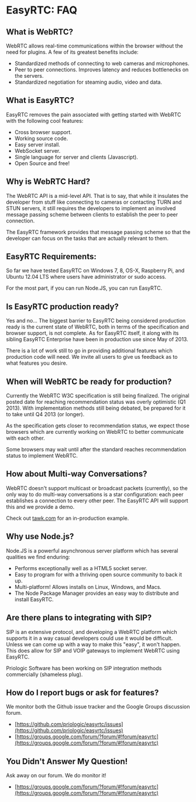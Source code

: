 EasyRTC: FAQ
============

What is WebRTC?
---------------

WebRTC allows real-time communications within the browser without the need for plugins. A few of its greatest benefits include:

 * Standardized methods of connecting to web cameras and microphones. 
 * Peer to peer connections. Improves latency and reduces bottlenecks on the servers.
 * Standardized negotiation for steaming audio, video and data.


What is EasyRTC?
----------------

EasyRTC removes the pain associated with getting started with WebRTC with the following cool features:

 * Cross browser support.
 * Working source code.
 * Easy server install.
 * WebSocket server.
 * Single language for server and clients (Javascript).
 * Open Source and free!

Why is WebRTC Hard?
-------------------

The WebRTC API is a mid-level API. That is to say, that while it insulates the developer from stuff like connecting to cameras or contacting TURN and STUN servers, it still requires the developers to implement an involved message passing scheme between clients to establish the peer to peer connection.

The EasyRTC framework provides that message passing scheme so that the developer can focus on the tasks that are actually relevant to them.


EasyRTC Requirements:
--------------------
So far we have tested EasyRTC on Windows 7, 8, OS-X, Raspberry Pi, and Ubuntu 12.04 LTS where users have administrator or sudo access.

For the most part, if you can run Node.JS, you can run EasyRTC.


Is EasyRTC production ready?
----------------------------

Yes and no... The biggest barrier to EasyRTC being considered production ready is the current state of WebRTC, both in terms of the specification and browser support, is not complete. As for EasyRTC itself, it along with its sibling EasyRTC Enterprise have been in production use since May of 2013.

There is a lot of work still to go in providing additional features which production code will need. We invite all users to give us feedback as to what features you desire.


When will WebRTC be ready for production?
-----------------------------------------

Currently the WebRTC W3C specification is still being finalized. The original posted date for reaching recommendation status was overly optimistic (Q1 2013). With implementation methods still being debated, be prepared for it to take until Q4 2013 (or longer).

As the specification gets closer to recommendation status, we expect those browsers which are currently working on WebRTC to better communicate with each other.

Some browsers may wait until after the standard reaches recommendation status to implement WebRTC.


How about Multi-way Conversations?
----------------------------------
WebRTC doesn't support multicast or broadcast packets (currently), so the only way to do multi-way conversations is a star configuration: each peer establishes a connection to every other peer. The EasyRTC API will support this and we provide a demo.

Check out [tawk.com](http://tawk.com) for an in-production example.


Why use Node.js?
----------------

Node.JS is a powerful asynchronous server platform which has several qualities we find enduring:

 * Performs exceptionally well as a HTML5 socket server.
 * Easy to program for with a thriving open source community to back it up.
 * Multi-platform! Allows installs on Linux, Windows, and Macs.
 * The Node Package Manager provides an easy way to distribute and install EasyRTC.


Are there plans to integrating with SIP?
----------------------------------------

SIP is an extensive protocol, and developing a WebRTC platform which supports it in a way casual developers could use it would be difficult. Unless we can come up with a way to make this "easy", it won't happen. This does allow for SIP and VOIP gateways to implement WebRTC using EasyRTC.

Priologic Software has been working on SIP integration methods commercially (shameless plug).


How do I report bugs or ask for features?
-----------------------------------------

We monitor both the Github issue tracker and the Google Groups discussion forum.

 * [https://github.com/priologic/easyrtc/issues](https://github.com/priologic/easyrtc/issues)
 * [https://groups.google.com/forum/?forum/#!forum/easyrtc](https://groups.google.com/forum/?forum/#!forum/easyrtc)


You Didn't Answer My Question!
------------------------------
 Ask away on our forum. We do monitor it!

 * [https://groups.google.com/forum/?forum/#!forum/easyrtc](https://groups.google.com/forum/?forum/#!forum/easyrtc)

